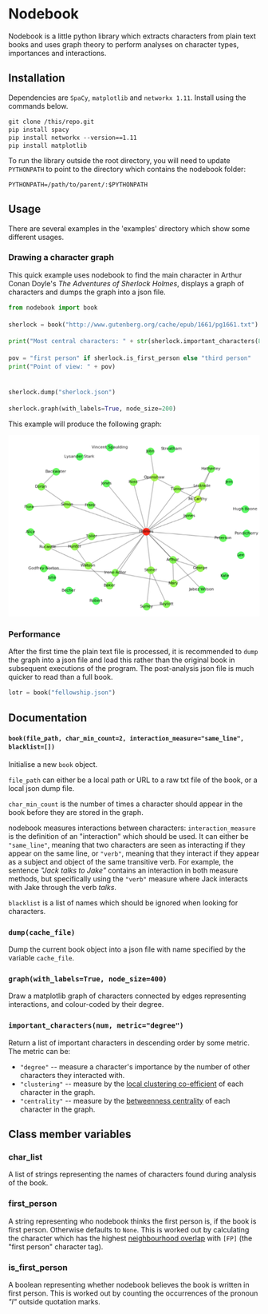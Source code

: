 # Nodebook

Nodebook is a little python library which extracts characters from plain text books and 
uses graph theory to perform analyses on character types,
importances and interactions. 

## Installation

Dependencies are `SpaCy`, `matplotlib` and `networkx 1.11`. Install using the commands below.

```
git clone /this/repo.git
pip install spacy
pip install networkx --version==1.11 
pip install matplotlib
```

To run the library outside the root directory, you will need to update `PYTHONPATH` to point to the directory which contains the 
nodebook folder:

```
PYTHONPATH=/path/to/parent/:$PYTHONPATH
```

## Usage

There are several examples in the 'examples' directory which show some different usages.

### Drawing a character graph
This quick example uses nodebook to find the main character in 
Arthur Conan Doyle's *The Adventures of Sherlock Holmes*, displays 
a graph of characters and dumps the graph
into a json file.

```python
from nodebook import book

sherlock = book("http://www.gutenberg.org/cache/epub/1661/pg1661.txt")

print("Most central characters: " + str(sherlock.important_characters(8)))

pov = "first person" if sherlock.is_first_person else "third person"
print("Point of view: " + pov)


sherlock.dump("sherlock.json")

sherlock.graph(with_labels=True, node_size=200)

```

This example will produce the following graph:

![Sherlock Graph](sherlock_graph.png)

### Performance

After the first time the plain text file is processed,
it is recommended to `dump` the graph into a json file and load
this rather than the original book in subsequent executions of 
the program. The post-analysis json file is much quicker to read
than a full book.

```python
lotr = book("fellowship.json")
```

## Documentation

#### `book(file_path, char_min_count=2, interaction_measure="same_line", blacklist=[])`

Initialise a new `book` object. 

`file_path` can either be a local path or URL to a raw txt file of the book, or a local json dump file.

`char_min_count` is the number of times a character
should appear in the book before they are stored in the graph. 

nodebook measures interactions between characters: 
`interaction_measure` is the definition of an "interaction"
which should be used. It can either be `"same_line"`, meaning
that two characters are seen as interacting if they appear on the same line,
or `"verb"`, meaning that they interact if they appear as a subject
and object of the same transitive verb. For example, the sentence 
*"Jack talks to Jake"* contains an interaction in both measure
methods, but specifically using the `"verb"` measure where Jack
interacts with Jake through the verb *talks*.

`blacklist` is a list of names which should be ignored when
looking for characters.

### `dump(cache_file)`

Dump the current book object into a json file with name specified
by the variable `cache_file`.

### `graph(with_labels=True, node_size=400)`

Draw a matplotlib graph of characters connected by edges representing
 interactions, and colour-coded by
their degree.

### `important_characters(num, metric="degree")`

Return a list of important characters in descending order by some
metric. The metric can be:

* `"degree"` -- measure a character's importance by the number of 
other characters they interacted with.
* `"clustering"` -- measure by the [local clustering co-efficient](https://en.wikipedia.org/wiki/Clustering_coefficient#Local_clustering_coefficient) of each
character in the graph.
* `"centrality"` -- measure by the [betweenness centrality](https://en.wikipedia.org/wiki/Betweenness_centrality) of each character
in the graph.

## Class member variables

### char_list

A list of strings representing the names of characters found
during analysis of the book.

### first_person

A string representing who nodebook thinks the first person is,
if the book is first person. Otherwise defaults to `None`. This 
is worked out by calculating the character which has the highest
[neighbourhood overlap](http://eng.uok.ac.ir/esmaili/teaching/spring2012/sna/slides/Lecture2.pdf) with `[FP]` (the "first person" character tag).


### is_first_person

A boolean representing whether nodebook believes the book
is written in first person. This is worked out by counting the occurrences
of the pronoun *"I"* outside quotation marks.
